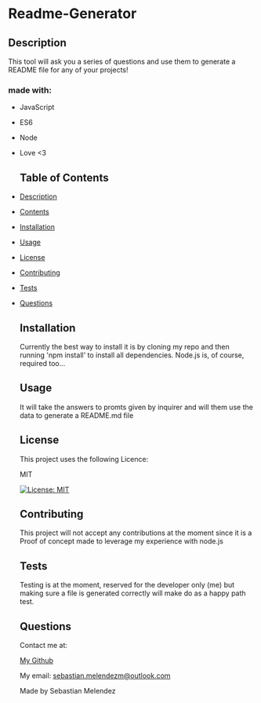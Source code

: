 
  # Readme-Generator

  ## Description

  This tool will ask you a series of questions and use them to generate a README file for any of your projects!
  
  ### made with:
  
* JavaScript
* ES6
* Node
* Love <3


  ## Table of Contents
* [Description](#description)
* [Contents](#contents)
* [Installation](#installation) 
* [Usage](#usage)
* [License](#licence)
* [Contributing](#contributing)
* [Tests](#tests)
* [Questions](#questions)


  ## Installation
  Currently the best way to install it is by cloning my repo and then running 'npm install' to install all dependencies. Node.js is, of course, required too...
  
  ## Usage
  It will take the answers to promts given by inquirer and will them use the data to generate a README.md file
   

  ## License
  This project uses the following Licence:


  MIT
  
  [![License: MIT](https://img.shields.io/badge/License-MIT-yellow.svg)](https://opensource.org/licenses/MIT)

    
  

  ## Contributing
  This project will not accept any contributions at the moment since it is a Proof of concept made to leverage my experience with node.js

  ## Tests
  Testing is at the moment, reserved for the developer only (me) but making sure a file is generated correctly will make do as a happy path test.

  ## Questions
  Contact me at:


  [My Github](https://github.com/SebasMelendez)


  My email: sebastian.melendezm@outlook.com

  Made by Sebastian Melendez

